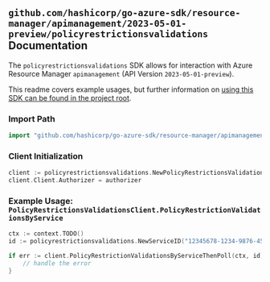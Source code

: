 
## `github.com/hashicorp/go-azure-sdk/resource-manager/apimanagement/2023-05-01-preview/policyrestrictionsvalidations` Documentation

The `policyrestrictionsvalidations` SDK allows for interaction with Azure Resource Manager `apimanagement` (API Version `2023-05-01-preview`).

This readme covers example usages, but further information on [using this SDK can be found in the project root](https://github.com/hashicorp/go-azure-sdk/tree/main/docs).

### Import Path

```go
import "github.com/hashicorp/go-azure-sdk/resource-manager/apimanagement/2023-05-01-preview/policyrestrictionsvalidations"
```


### Client Initialization

```go
client := policyrestrictionsvalidations.NewPolicyRestrictionsValidationsClientWithBaseURI("https://management.azure.com")
client.Client.Authorizer = authorizer
```


### Example Usage: `PolicyRestrictionsValidationsClient.PolicyRestrictionValidationsByService`

```go
ctx := context.TODO()
id := policyrestrictionsvalidations.NewServiceID("12345678-1234-9876-4563-123456789012", "example-resource-group", "serviceValue")

if err := client.PolicyRestrictionValidationsByServiceThenPoll(ctx, id); err != nil {
	// handle the error
}
```
